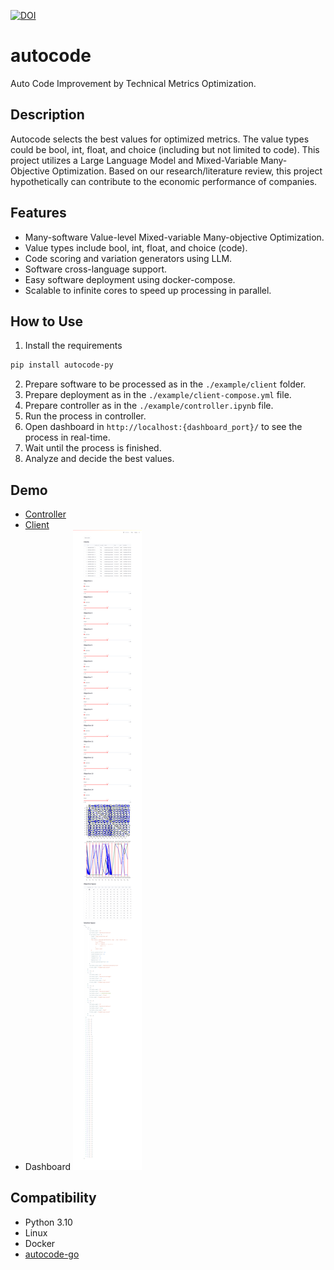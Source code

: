 [![DOI](https://zenodo.org/badge/DOI/10.5281/zenodo.13225517.svg)](https://doi.org/10.5281/zenodo.13225517)

# autocode

Auto Code Improvement by Technical Metrics Optimization.

## Description

Autocode selects the best values for optimized metrics. The value types could be bool, int, float, and choice (including
but not limited to code). This project utilizes a Large Language Model and Mixed-Variable Many-Objective Optimization.
Based on our research/literature review, this project hypothetically can contribute to the economic performance of
companies.

## Features

- Many-software Value-level Mixed-variable Many-objective Optimization.
- Value types include bool, int, float, and choice (code).
- Code scoring and variation generators using LLM.
- Software cross-language support.
- Easy software deployment using docker-compose.
- Scalable to infinite cores to speed up processing in parallel.

## How to Use

1. Install the requirements

```bash
pip install autocode-py
```

2. Prepare software to be processed as in the `./example/client` folder.
3. Prepare deployment as in the `./example/client-compose.yml` file.
3. Prepare controller as in the `./example/controller.ipynb` file.
4. Run the process in controller.
5. Open dashboard in `http://localhost:{dashboard_port}/` to see the process in real-time.
6. Wait until the process is finished.
7. Analyze and decide the best values.

## Demo

- [Controller](https://github.com/muazhari/autocode/blob/main/example/controller.ipynb)
- [Client](https://github.com/muazhari/autocode/tree/main/example)
- Dashboard
  ![demo-1.png](https://github.com/muazhari/autocode/blob/main/demo-1.png?raw=true)

## Compatibility

- Python 3.10
- Linux
- Docker
- [autocode-go](https://github.com/muazhari/autocode-go)
